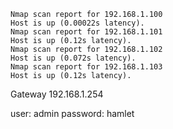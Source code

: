 ```
Nmap scan report for 192.168.1.100
Host is up (0.00022s latency).
Nmap scan report for 192.168.1.101
Host is up (0.12s latency).
Nmap scan report for 192.168.1.102
Host is up (0.072s latency).
Nmap scan report for 192.168.1.103
Host is up (0.12s latency).
```
Gateway 192.168.1.254

user: admin
password: hamlet
